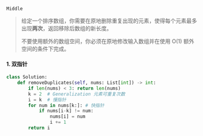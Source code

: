 `Middle`

> 给定一个排序数组，你需要在原地删除重复出现的元素，使得每个元素最多出现**两次**，返回移除后数组的新长度。
>
> 不要使用额外的数组空间，你必须在原地修改输入数组并在使用 O(1) 额外空间的条件下完成。
>

#### 1. 双指针

```python
class Solution:
    def removeDuplicates(self, nums: List[int]) -> int:
        if len(nums) < 3: return len(nums)
        k = 2  # Generalization 元素可重复次数
        i = k  # 慢指针
        for num in nums[k:]: # 快指针
            if nums[i-k] != num:
                nums[i] = num
                i += 1
        return i
```

